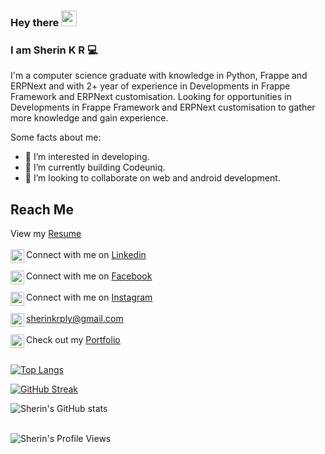 
### Hey there <img src="https://media.giphy.com/media/hvRJCLFzcasrR4ia7z/giphy.gif" width="25px">
### I am Sherin K R :computer:

I'm a computer science graduate with knowledge in Python, Frappe and ERPNext and with 2+ year of experience in Developments in Frappe Framework and ERPNext customisation. Looking for opportunities in Developments in Frappe Framework and ERPNext customisation to gather more knowledge and gain experience.

Some facts about me:

- 👀 I’m interested in developing.
- 🌱 I’m currently building Codeuniq.
- 💞️ I’m looking to collaborate on web and android development.


## Reach Me

View my [Resume](https://sherinkr.github.io/files/SherinKR_Resume.pdf) <br><br>
<img align="left" alt="Sherin's LinkdeIn" width="22px" src="https://cdn.jsdelivr.net/npm/simple-icons@v3/icons/linkedin.svg" /> Connect with me on [Linkedin](https://www.linkedin.com/in/sherin-k-r-544970157) <br><br>
<img align="left" alt="Sherin's Facebook" width="22px" src="https://cdn.jsdelivr.net/npm/simple-icons@v3/icons/facebook.svg" /> Connect with me on [Facebook](https://www.facebook.com/sherinkrpayyoli/) <br><br>
<img align="left" alt="Sherin's Instagram" width="22px" src="https://cdn.jsdelivr.net/npm/simple-icons@3.13.0/icons/instagram.svg" /> Connect with me on [Instagram](https://www.instagram.com/sherin_kr) <br><br>
<img align="left" alt="Sherin's Mail" width="22px" src="https://cdn.jsdelivr.net/npm/simple-icons@3.7.0/icons/gmail.svg" /> sherinkrply@gmail.com
<br><br>
<img align="left" alt="Sherin's Portfolio" width="22px" src="https://cdn.jsdelivr.net/npm/simple-icons@3.7.0/icons/googlechrome.svg" /> Check out my <a target="_blank" href="https://sherinkr.github.io">Portfolio</a>
<br><br>

[![Top Langs](https://github-readme-stats.vercel.app/api/top-langs/?username=SherinKR&layout=compact)](https://github.com/SherinKR/github-readme-stats)

[![GitHub Streak](https://github-readme-streak-stats.herokuapp.com/?user=SherinKR&theme=chartreuse-dark)](https://git.io/streak-stats)

![Sherin's GitHub stats](https://github-readme-stats.vercel.app/api?username=SherinKR&show_icons=true&theme=chartreuse-dark)

<br><img align="left" alt="Sherin's Profile Views" src="https://en3cr4pl7lyoesr.m.pipedream.net">
